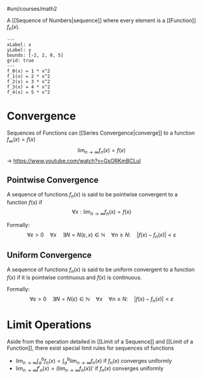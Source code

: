 #uni/courses/math2 

A [[Sequence of Numbers|sequence]] where every element is a [[Function]] $f_{n}(x)$.

```functionplot
---
xLabel: x
yLabel: y
bounds: [-2, 2, 0, 5]
grid: true
---
f_0(x) = 1 * x^2
f_1(x) = 2 * x^2
f_2(x) = 3 * x^2
f_3(x) = 4 * x^2
f_4(x) = 5 * x^2
```

# Convergence

Sequences of Functions can [[Series Convergence|converge]] to a function $f_{\infty}(x) = f(x)$
$$
\lim_{n \to \infty} f_{n}(x) = f(x)
$$
-> https://www.youtube.com/watch?v=GsORKmBCLuI

## Pointwise Convergence

A sequence of functions $f_{n}(x)$ is said to be pointwise convergent to a function $f(x)$ if
$$
\forall x: \lim_{n \to \infty} f_{n}(x) = f(x)
$$

Formally:
$$
\forall \varepsilon > 0 \quad 
\forall x \quad 
\exists N = N(\varepsilon, x) \in \mathbb{N} \quad
\forall n \ge N: \quad 
|f(x) - f_{n}(x)| < \varepsilon
$$

## Uniform Convergence

A sequence of functions $f_{n}(x)$ is said to be uniform convergent to a function $f(x)$ if it is pointwise continuous and $f(x)$ is continuous.

Formally:
$$
\forall \varepsilon > 0 \quad 
\exists N = N(\varepsilon) \in \mathbb{N} \quad
\forall x \quad 
\forall n \ge N: \quad 
|f(x) - f_{n}(x)| < \varepsilon
$$

# Limit Operations

Aside from the operation detailed in [[Limit of a Sequence]] and [[Limit of a Function]], there exist special limit rules for sequences of functions
- $\displaystyle \lim_{n \to \infty} \int^{b}_{a} f_{n}(x) = \int^{b}_{a} \lim_{n \to \infty} f_{n}(x)$ if $f_{n}(x)$ converges uniformly
- $\displaystyle \lim_{n \to \infty} f'_{n}(x) =  \left(\lim_{n \to \infty} f_{n}(x)\right)'$ if $f_{n}(x)$ converges uniformly